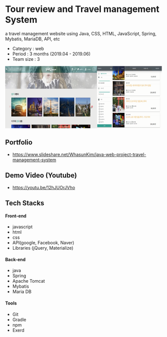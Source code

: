 # Tour review and Travel management System
a travel management website using Java, CSS, HTML, JavaScript, Spring, Mybatis, MariaDB, API, etc
- Category : web
- Period  : 3 months (2019.04 - 2019.06)
- Team size : 3
<img src="https://github.com/hskim2019/bitcamp-fit-tour/blob/master/readme.PNG" width="700" height="200">

## Portfolio
- <https://www.slideshare.net/WhasunKim/java-web-project-travel-management-system>

## Demo Video (Youtube)
- <https://youtu.be/12hJUOrJVho>

## Tech Stacks
#### Front-end

  - javascript
  - html
  - css
  - API(google, Facebook, Naver)
  - Libraries (jQuery, Materialize)

#### Back-end

  - java
  - Spring
  - Apache Tomcat
  - Mybatis
  - Maria DB
  
#### Tools

  - Git
  - Gradle
  - npm
  - Exerd
